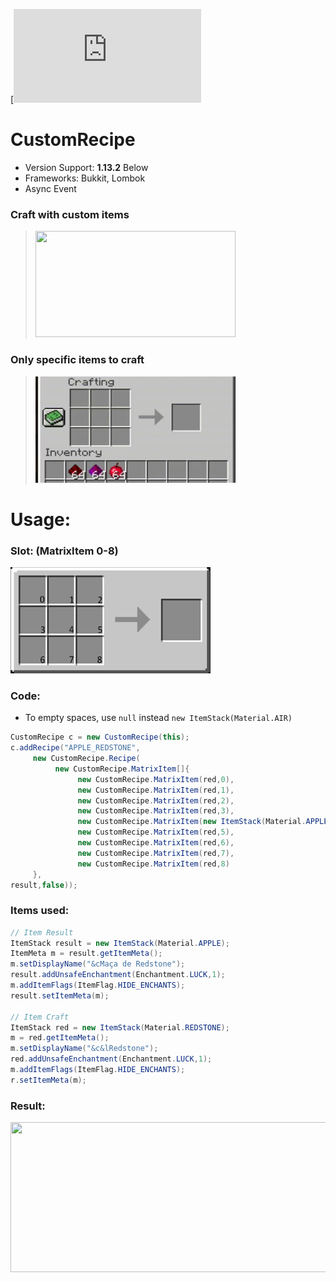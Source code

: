 [![download](https://github.com/Nonopichy/CustomRecipe/blob/main/CustomRecipe.java)
# CustomRecipe
* Version Support: **1.13.2** Below
* Frameworks: Bukkit, Lombok
* Async Event

### Craft with custom items
> <img src="gif2.gif" width="320" height="170">

### Only specific items to craft
> <img src="gif1.gif" width="320" height="170" >

# Usage:
### Slot: (MatrixItem 0-8)

<img src="matrix.png" width="320" height="170" >

### Code:
- To empty spaces, use ```null``` instead ```new ItemStack(Material.AIR)```
```java
CustomRecipe c = new CustomRecipe(this);
c.addRecipe("APPLE_REDSTONE",
     new CustomRecipe.Recipe(
          new CustomRecipe.MatrixItem[]{
               new CustomRecipe.MatrixItem(red,0),
               new CustomRecipe.MatrixItem(red,1),
               new CustomRecipe.MatrixItem(red,2),
               new CustomRecipe.MatrixItem(red,3),
               new CustomRecipe.MatrixItem(new ItemStack(Material.APPLE),4),
               new CustomRecipe.MatrixItem(red,5),
               new CustomRecipe.MatrixItem(red,6),
               new CustomRecipe.MatrixItem(red,7),
               new CustomRecipe.MatrixItem(red,8)
     },
result,false));
```

### Items used:

```java
// Item Result
ItemStack result = new ItemStack(Material.APPLE);
ItemMeta m = result.getItemMeta();
m.setDisplayName("&cMaça de Redstone");
result.addUnsafeEnchantment(Enchantment.LUCK,1);
m.addItemFlags(ItemFlag.HIDE_ENCHANTS);
result.setItemMeta(m);

// Item Craft
ItemStack red = new ItemStack(Material.REDSTONE);
m = red.getItemMeta();
m.setDisplayName("&c&lRedstone");
red.addUnsafeEnchantment(Enchantment.LUCK,1);
m.addItemFlags(ItemFlag.HIDE_ENCHANTS);
r.setItemMeta(m);
```

### Result:

<img src="https://user-images.githubusercontent.com/68911691/141708122-952daa07-f8dc-4b80-92e6-335b915587bc.png" width="520" height="240" >

